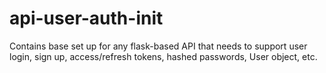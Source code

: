 # api-user-auth-init
Contains base set up for any flask-based API that needs to support user login, sign up, access/refresh tokens, hashed passwords, User object, etc.
